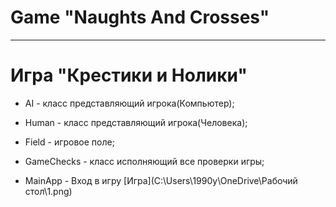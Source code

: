 # Game "Naughts And Crosses"
___
# Игра "Крестики и Нолики"

- AI - класс представляющий игрока(Компьютер);

- Human - класс представляющий игрока(Человека);

- Field - игровое поле;

- GameChecks - класс исполняющий все проверки игры;

- MainApp - Вход в игру
  [Игра](C:\Users\1990y\OneDrive\Рабочий стол\1.png)